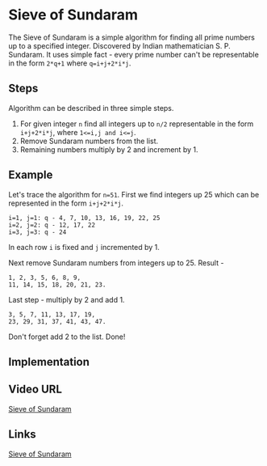# Sieve of Sundaram

The Sieve of Sundaram is a simple algorithm for finding all prime numbers up to a specified integer.
Discovered by Indian mathematician S. P. Sundaram.
It uses simple fact - every prime number can't be representable in the form `2*q+1` where `q=i+j+2*i*j`.

## Steps

Algorithm can be described in three simple steps.

1. For given integer `n` find all integers up to `n/2` representable in the form `i+j+2*i*j`, where `1<=i,j and i<=j`.
2. Remove Sundaram numbers from the list.
3. Remaining numbers multiply by 2 and increment by 1.

## Example

Let's trace the algorithm for `n=51`.
First we find integers up 25 which can be 
represented in the form `i+j+2*i*j`. 

    i=1, j=1: q - 4, 7, 10, 13, 16, 19, 22, 25
    i=2, j=2: q - 12, 17, 22
    i=3, j=3: q - 24

In each row `i` is fixed and `j` incremented by 1.    

Next remove Sundaram numbers from integers up to 25.
Result - 

    1, 2, 3, 5, 6, 8, 9,
    11, 14, 15, 18, 20, 21, 23.

Last step - multiply by 2 and add 1.

    3, 5, 7, 11, 13, 17, 19,
    23, 29, 31, 37, 41, 43, 47.

Don't forget add 2 to the list. Done!

## Implementation

## Video URL

[Sieve of Sundaram](https://www.youtube.com/watch?v=bKUhtvNrfuQ)

## Links

[Sieve of Sundaram](https://en.wikipedia.org/wiki/Sieve_of_Sundaram)

